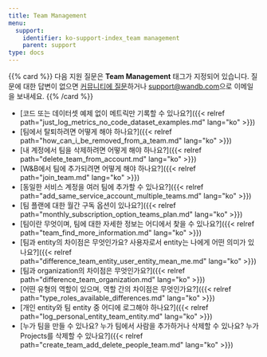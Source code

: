 ```yaml
---
title: Team Management
menu:
  support:
    identifier: ko-support-index_team management
    parent: support
type: docs
---
```


{{% card %}}
다음 지원 질문은 <b>Team Management</b> 태그가 지정되어 있습니다. 질문에 대한 답변이 없으면 [커뮤니티에 질문](https://community.wandb.ai/)하거나 [support@wandb.com](mailto:support@wandb.com)으로 이메일을 보내세요.
{{% /card %}}

- [코드 또는 데이터셋 예제 없이 메트릭만 기록할 수 있나요?]({{< relref path="just_log_metrics_no_code_dataset_examples.md" lang="ko" >}})
- [팀에서 탈퇴하려면 어떻게 해야 하나요?]({{< relref path="how_can_i_be_removed_from_a_team.md" lang="ko" >}})
- [내 계정에서 팀을 삭제하려면 어떻게 해야 하나요?]({{< relref path="delete_team_from_account.md" lang="ko" >}})
- [W&B에서 팀에 추가되려면 어떻게 해야 하나요?]({{< relref path="join_team.md" lang="ko" >}})
- [동일한 서비스 계정을 여러 팀에 추가할 수 있나요?]({{< relref path="add_same_service_account_multiple_teams.md" lang="ko" >}})
- [팀 플랜에 대한 월간 구독 옵션이 있나요?]({{< relref path="monthly_subscription_option_teams_plan.md" lang="ko" >}})
- [팀이란 무엇이며, 팀에 대한 자세한 정보는 어디에서 찾을 수 있나요?]({{< relref path="team_find_more_information.md" lang="ko" >}})
- [팀과 entity의 차이점은 무엇인가요? 사용자로서 entity는 나에게 어떤 의미가 있나요?]({{< relref path="difference_team_entity_user_entity_mean_me.md" lang="ko" >}})
- [팀과 organization의 차이점은 무엇인가요?]({{< relref path="difference_team_organization.md" lang="ko" >}})
- [어떤 유형의 역할이 있으며, 역할 간의 차이점은 무엇인가요?]({{< relref path="type_roles_available_differences.md" lang="ko" >}})
- [개인 entity와 팀 entity 중 어디에 로그해야 하나요?]({{< relref path="log_personal_entity_team_entity.md" lang="ko" >}})
- [누가 팀을 만들 수 있나요? 누가 팀에서 사람을 추가하거나 삭제할 수 있나요? 누가 Projects를 삭제할 수 있나요?]({{< relref path="create_team_add_delete_people_team.md" lang="ko" >}})
